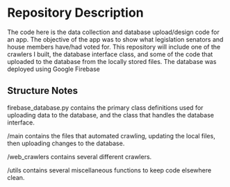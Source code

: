 # Repository Description
The code here is the data collection and database upload/design code for an app. The objective of the app was to show what legislation senators and house members have/had voted for. This repository will include one of the crawlers I built, the database interface class, and some of the code that uploaded to the database from the locally stored files. The database was deployed using Google Firebase

## Structure Notes
firebase_database.py contains the primary class definitions used for uploading data to the database, and the class that handles the database interface. 

/main contains the files that automated crawling, updating the local files, then uploading changes to the database. 

/web_crawlers contains several different crawlers.

/utils contains several miscellaneous functions to keep code elsewhere clean.
